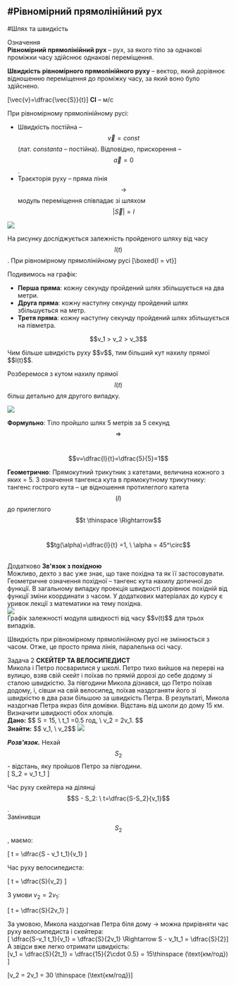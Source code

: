 #<p1>Рівномірний прямолінійний рух</p1>
---------
#Шлях та швидкість


<div class="eoz-wrap">
<span class="eoz">Означення</span>
<div class="eoz-text">
<b>Рiвномiрний прямолiнiйний рух</b> – рух, за якого тiло за однаковi промiжки часу здiйснює однаковi перемiщення.<br>
<p></p>

<b>Швидкiсть рiвномiрного прямолiнiйного руху</b> – вектор, який дорiвнює вiдношенню перемiщення до промiжку часу, за який воно було здiйснено.</br>

\[\vec{v}=\dfrac{\vec{S}}{t}\] 
<b>СI</b> – м/с
</div>
</div>

При рiвномiрному прямолiнiйному русi:

* Швидкість постійна – $$\vec{v} = const$$ (лат. <i>constanta</i> – постійна). Відповідно, прискорення – $$\vec{a} = 0$$.
* Траєкторiя руху – пряма лiнiя $$\rightarrow$$ модуль перемiщення спiвпадає зi шляхом $$|\vec{S}| = l$$

<img src="https://rawgit.com/chudaol/ed-era-book-physics/master/images/chapter_1/5.svg" class="image"/>

На рисунку дослiджується залежнiсть пройденого шляху вiд часу $$l(t)$$. При рiвномiрному прямолiнiйному русi
\[\boxed{<p1>l = vt</p1>}\]

Подивимось на графік:
* <b>Перша пряма</b>: кожну секунду пройдений шлях збiльшується на два метри.
* <b>Друга пряма</b>: кожну наступну секунду пройдений шлях збiльшується на метр.
* <b>Третя пряма</b>: кожну наступну секунду пройдений шлях збiльшується на пiвметра.

<center>$$v_1 > v_2 > v_3$$</center>

<p> </p>
<p1>Чим бiльше швидкiсть руху $$v$$, тим бiльший кут нахилу прямої $$l(t)$$.</p1></br>

Розберемося з кутом нахилу прямої $$l(t)$$ бiльш детально для другого випадку.

<img src="https://rawgit.com/chudaol/ed-era-book-physics/master/images/chapter_1/6.svg" class="image"/>

<b>Формульно</b>: Тiло пройшло шлях 5 метрiв за 5 секунд $$\Rightarrow$$ </br>

<center> $$v=\dfrac{l}{t}=\dfrac{5}{5}=1$$</center>

<b>Геометрично</b>: Прямокутний трикутник з катетами, величина кожного з яких = 5. З означення тангенса кута в прямокутному трикутнику: тангенс гострого кута – це вiдношення протилеглого катета $$(l)$$ до прилеглого $$t \thinspace \Rightarrow$$ </br> 

<p> </p>
<center>$$tg(\alpha)=\dfrac{l}{t} =1, \ \alpha = 45^\circ$$</center> </br>
<p> </p>

<div class="add-wrap">
<span class="add">Додатково</span> <b>Зв'язок з похідною</b>
<div class="add-text">
Можливо, дехто з вас уже знає, що таке похiдна та як її застосовувати. Геометричне означення похiдної – тангенс кута нахилу дотичної до функцiї. В загальному випадку проекцiя швидкостi дорiвнює похiднiй вiд функцiї змiни координати з часом. У додаткових матерiалах до курсу є уривок лекцiї з математики на тему похiдна.
</div>
</div>

<img src="https://rawgit.com/chudaol/ed-era-book-physics/master/images/chapter_1/7.svg" class="image"/>
<div class="caption">
    Графiк залежностi модуля швидкостi вiд часу $$v(t)$$ для трьох випадкiв.
</div>

Швидкiсть при рiвномiрному прямолiнiйному русi не змiнюється з часом. Отже, це просто пряма лiнiя, паралельна осi часу.

<div class="task-wrap">
<span class="task">Задача 2</span> <b>СКЕЙТЕР ТА ВЕЛОСИПЕДИСТ</b>
<div class="task-text">
Микола i Петро посварилися у школi. Петро тихо вийшов на перервi на вулицю, взяв свiй скейт i поїхав по прямiй дорозi до себе додому зi сталою швидкiстю. За пiвгодини Микола дiзнався, що Петро поїхав додому, i, сiвши на свiй велосипед, поїхав наздоганяти його зi швидкiстю в два рази бiльшою за швидкiсть Петра. В результатi, Микола наздогнав Петра якраз бiля домiвки. Вiдстань вiд школи до дому 15 км. Визначити швидкостi обох хлопцiв.</br>
<b>Дано:</b> $$ S = 15, \ t_1 =0.5 год, \ v_2 = 2v_1. $$ </br>
<b>Знайти:</b> $$ v_1, \ v_2$$

<img src="https://rawgit.com/chudaol/ed-era-book-physics/master/images/chapter_1/8.svg" class="image"/>

<b><i>Розв'язок.</b></i> Нехай $$S_2$$ - вiдстань, яку пройшов Петро за пiвгодини. </br>
\[	S_2 = v_1 t_1
\]

Час руху скейтера на дiлянцi $$S - S_2: \ t=\dfrac{S-S_2}{v_1}$$.</br> 
Замінивши $$S_2$$, маємо:

\[
t = \dfrac{S - v_1 t_1}{v_1}
\]

Час руху велосипедиста:

\[
	t = \dfrac{S}{v_2}
\]

З умови $v_2 = 2v_1$:

\[
	t = \dfrac{S}{2v_1}
\]

За умовою, Микола наздогнав Петра бiля дому $\rightarrow$ можна прирiвняти час руху велосипедиста і скейтера:</br>
\[ \dfrac{S-v_1 t_1}{v_1} = \dfrac{S}{2v_1} \Rightarrow S - v_1t_1 = \dfrac{S}{2}\]
А звiдси вже легко отримати швидкiсть:</br>
\[v_1 = \dfrac{S}{2t_1} = \dfrac{15}{2\cdot 0.5} = 15\thinspace (\text{км/год}) \]

\[v_2 = 2v_1 = 30 \thinspace (\text{км/год})\]
</div>
</div>